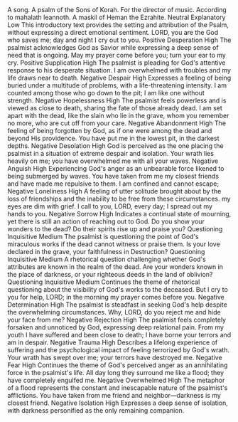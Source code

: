 <sentimentAnalysis>
    <psalm number="88">
        <verse number="0">
            <text>A song. A psalm of the Sons of Korah. For the director of music. According to mahalath leannoth. A maskil of Heman the Ezrahite.</text>
            <polarity>Neutral</polarity>
            <emotion>Explanatory</emotion>
            <intensity>Low</intensity>
            <context>This introductory text provides the setting and attribution of the Psalm, without expressing a direct emotional sentiment.</context>
        </verse>
        <verse number="1">
            <text>LORD, you are the God who saves me; day and night I cry out to you.</text>
            <polarity>Positive</polarity>
            <emotion>Desperation</emotion>
            <intensity>High</intensity>
            <context>The psalmist acknowledges God as Savior while expressing a deep sense of need that is ongoing.</context>
        </verse>
        <verse number="2">
            <text>May my prayer come before you; turn your ear to my cry.</text>
            <polarity>Positive</polarity>
            <emotion>Supplication</emotion>
            <intensity>High</intensity>
            <context>The psalmist is pleading for God's attentive response to his desperate situation.</context>
        </verse>
        <verse number="3">
            <text>I am overwhelmed with troubles and my life draws near to death.</text>
            <polarity>Negative</polarity>
            <emotion>Despair</emotion>
            <intensity>High</intensity>
            <context>Expresses a feeling of being buried under a multitude of problems, with a life-threatening intensity.</context>
        </verse>
        <verse number="4">
            <text>I am counted among those who go down to the pit; I am like one without strength.</text>
            <polarity>Negative</polarity>
            <emotion>Hopelessness</emotion>
            <intensity>High</intensity>
            <context>The psalmist feels powerless and is viewed as close to death, sharing the fate of those already dead.</context>
        </verse>
        <verse number="5">
            <text>I am set apart with the dead, like the slain who lie in the grave, whom you remember no more, who are cut off from your care.</text>
            <polarity>Negative</polarity>
            <emotion>Abandonment</emotion>
            <intensity>High</intensity>
            <context>The feeling of being forgotten by God, as if one were among the dead and beyond His providence.</context>
        </verse>
        <verse number="6">
            <text>You have put me in the lowest pit, in the darkest depths.</text>
            <polarity>Negative</polarity>
            <emotion>Desolation</emotion>
            <intensity>High</intensity>
            <context>God is perceived as the one placing the psalmist in a situation of extreme despair and isolation.</context>
        </verse>
        <verse number="7">
            <text>Your wrath lies heavily on me; you have overwhelmed me with all your waves.</text>
            <polarity>Negative</polarity>
            <emotion>Anguish</emotion>
            <intensity>High</intensity>
            <context>Experiencing God's anger as an unbearable force likened to being submerged by waves.</context>
        </verse>
        <verse number="8">
            <text>You have taken from me my closest friends and have made me repulsive to them. I am confined and cannot escape;</text>
            <polarity>Negative</polarity>
            <emotion>Loneliness</emotion>
            <intensity>High</intensity>
            <context>A feeling of utter solitude brought about by the loss of friendships and the inability to be free from these circumstances.</context>
        </verse>
        <verse number="9">
            <text>my eyes are dim with grief. I call to you, LORD, every day; I spread out my hands to you.</text>
            <polarity>Negative</polarity>
            <emotion>Sorrow</emotion>
            <intensity>High</intensity>
            <context>Indicates a continual state of mourning, yet there is still an action of reaching out to God.</context>
        </verse>
        <verse number="10">
            <text>Do you show your wonders to the dead? Do their spirits rise up and praise you?</text>
            <polarity>Questioning</polarity>
            <emotion>Inquisitive</emotion>
            <intensity>Medium</intensity>
            <context>The psalmist is questioning the point of God's miraculous works if the dead cannot witness or praise them.</context>
        </verse>
        <verse number="11">
            <text>Is your love declared in the grave, your faithfulness in Destruction?</text>
            <polarity>Questioning</polarity>
            <emotion>Inquisitive</emotion>
            <intensity>Medium</intensity>
            <context>A rhetorical question challenging whether God's attributes are known in the realm of the dead.</context>
        </verse>
        <verse number="12">
            <text>Are your wonders known in the place of darkness, or your righteous deeds in the land of oblivion?</text>
            <polarity>Questioning</polarity>
            <emotion>Inquisitive</emotion>
            <intensity>Medium</intensity>
            <context>Continues the theme of rhetorical questioning about the visibility of God's works to the deceased.</context>
        </verse>
        <verse number="13">
            <text>But I cry to you for help, LORD; in the morning my prayer comes before you.</text>
            <polarity>Negative</polarity>
            <emotion>Determination</emotion>
            <intensity>High</intensity>
            <context>The psalmist is steadfast in seeking God's help despite the overwhelming circumstances.</context>
        </verse>
        <verse number="14">
            <text>Why, LORD, do you reject me and hide your face from me?</text>
            <polarity>Negative</polarity>
            <emotion>Rejection</emotion>
            <intensity>High</intensity>
            <context>The psalmist feels completely forsaken and unnoticed by God, expressing deep relational pain.</context>
        </verse>
        <verse number="15">
            <text>From my youth I have suffered and been close to death; I have borne your terrors and am in despair.</text>
            <polarity>Negative</polarity>
            <emotion>Trauma</emotion>
            <intensity>High</intensity>
            <context>Describes a lifelong experience of suffering and the psychological impact of feeling terrorized by God's wrath.</context>
        </verse>
        <verse number="16">
            <text>Your wrath has swept over me; your terrors have destroyed me.</text>
            <polarity>Negative</polarity>
            <emotion>Fear</emotion>
            <intensity>High</intensity>
            <context>Continues the theme of God's perceived anger as an annihilating force in the psalmist's life.</context>
        </verse>
        <verse number="17">
            <text>All day long they surround me like a flood; they have completely engulfed me.</text>
            <polarity>Negative</polarity>
            <emotion>Overwhelmed</emotion>
            <intensity>High</intensity>
            <context>The metaphor of a flood represents the constant and inescapable nature of the psalmist's afflictions.</context>
        </verse>
        <verse number="18">
            <text>You have taken from me friend and neighbor—darkness is my closest friend.</text>
            <polarity>Negative</polarity>
            <emotion>Isolation</emotion>
            <intensity>High</intensity>
            <context>Expresses a deep sense of isolation, with darkness personified as the only remaining companion.</context>
        </verse>
    </psalm>
</sentimentAnalysis>